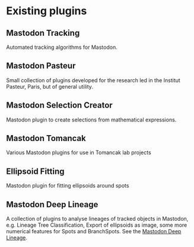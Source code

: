 # Existing plugins

## Mastodon Tracking

Automated tracking algorithms for Mastodon.

## Mastodon Pasteur

Small collection of plugins developed for the research led in the Institut Pasteur, Paris, but of general utility.

## Mastodon Selection Creator

Mastodon plugin to create selections from mathematical expressions.

## Mastodon Tomancak

Various Mastodon plugins for use in Tomancak lab projects

## Ellipsoid Fitting

Mastodon plugin for fitting ellipsoids around spots

## Mastodon Deep Lineage

A collection of plugins to analyse lineages of tracked objects in Mastodon,
e.g. Lineage Tree Classification, Export of ellipsoids as image, some more
numerical features for Spots and BranchSpots. See the [Mastodon Deep Lineage](deep_lineage/readme).
